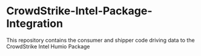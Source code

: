 # CrowdStrike-Intel-Package-Integration
This repository contains the consumer and shipper code driving data to the CrowdStrike Intel Humio Package
